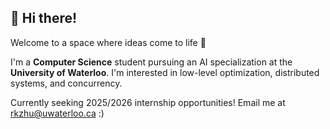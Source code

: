 ## 👋 Hi there!
Welcome to a space where ideas come to life 🌟

I'm a **Computer Science** student pursuing an AI specialization at the **University of Waterloo**. 
I'm interested in low-level optimization, distributed systems, and concurrency. 

Currently seeking 2025/2026 internship opportunities! Email me at rkzhu@uwaterloo.ca :)

